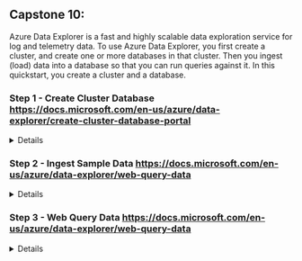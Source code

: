 ## Capstone 10:
Azure Data Explorer is a fast and highly scalable data exploration service for log and telemetry data. To use Azure Data Explorer, you first create a cluster, and create one or more databases in that cluster. Then you ingest (load) data into a database so that you can run queries against it. In this quickstart, you create a cluster and a database.

### Step 1 - Create Cluster Database https://docs.microsoft.com/en-us/azure/data-explorer/create-cluster-database-portal
<details>
  
#### Azure Data Expolorer

![image](https://user-images.githubusercontent.com/4485129/113469767-edfc1980-946d-11eb-9843-67359a7beafa.png)

1. Create Azure Data Explorer
![image](https://user-images.githubusercontent.com/4485129/113470128-c5295380-9470-11eb-8f60-0c8fb93661cd.png)


3. Create a database
4. Run basic commands in the database

 
</details>

### Step 2 - Ingest Sample Data https://docs.microsoft.com/en-us/azure/data-explorer/web-query-data
<details>
</details>  

### Step 3 - Web Query Data https://docs.microsoft.com/en-us/azure/data-explorer/web-query-data
<details>
</details>
